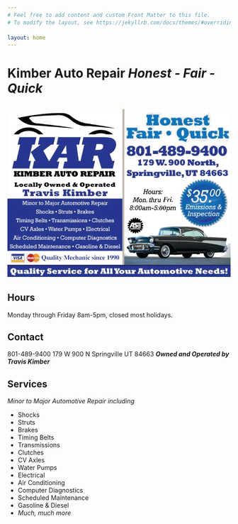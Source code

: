 ```yaml
---
# Feel free to add content and custom Front Matter to this file.
# To modify the layout, see https://jekyllrb.com/docs/themes/#overriding-theme-defaults

layout: home
---
```

# Kimber Auto Repair  ***Honest - Fair - Quick*** 
![Kimber Auto graphic including all information on the rest of the page](assets/img/kimber-auto.webp)
---

## Hours
Monday through Friday 8am-5pm, closed most holidays.

## Contact
801-489-9400
179 W 900 N
Springville UT 84663
***Owned and Operated by Travis Kimber***

## Services
*Minor to Major Automotive Repair including*
 - Shocks
 - Struts
 - Brakes
 - Timing Belts
 - Transmissions
 - Clutches
 - CV Axles
 - Water Pumps
 - Electrical
 - Air Conditioning
 - Computer Diagnostics
 - Scheduled Maintenance
 - Gasoline &amp; Diesel
 - *Much, much more*
